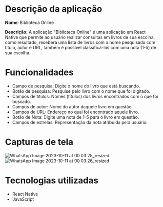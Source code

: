 # Descrição da aplicação
**Nome**: Biblioteca Online

**Descrição:** A aplicação "Biblioteca Online" é uma aplicação em React Native que permite ao usuário realizar consultas em livros de sua escolha, como resultado, receberá uma lista de livros com o nome pesquisado com título, autor e URL, também é possível classificá-los com uma nota (1-5) de sua escolha.

# Funcionalidades
- Campo de pesquisa: Digite o nome do livro que está buscando.
- Botão de pesquisa: Pesquise pelo livro com o nome que foi digitado.
- Campos de títulos: Nomes (títulos) dos livros encontrados com o que foi buscado.
- Campos de autor: Nome do autor daquele livro em questão.
- Campos de URL: Endereço no qual foi encontrado aquele livro.
- Botão de Nota: Digite uma nota de 1-5 para o livro em questão.
- Campos de estrelas: Representação da nota atribuída pelo usuário.

# Capturas de tela
![WhatsApp Image 2023-10-11 at 00 03 25_resized](https://github.com/Nelson1Aguiar/Biblioteca_Online/assets/132019512/2c042089-b1e3-4be1-b415-e256cb5bcdd8)
![WhatsApp Image 2023-10-11 at 00 03 26_resized](https://github.com/Nelson1Aguiar/Biblioteca_Online/assets/132019512/905fa9ae-e95f-41de-acb1-5230e270644c)



# Tecnologias utilizadas
- React Native
- JavaScript
